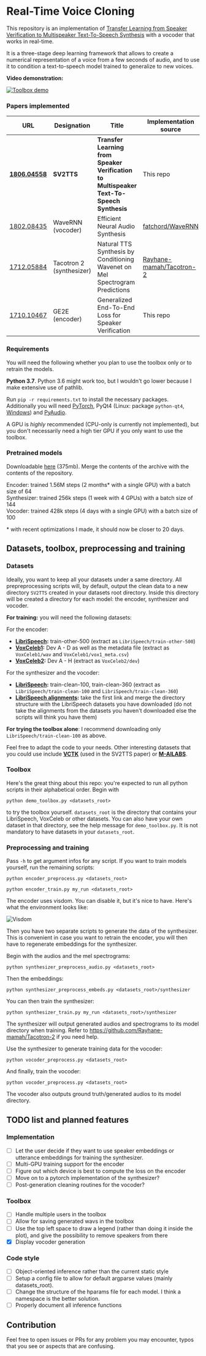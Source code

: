 # Real-Time Voice Cloning
This repository is an implementation of [Transfer Learning from Speaker Verification to
Multispeaker Text-To-Speech Synthesis](https://arxiv.org/pdf/1806.04558.pdf) with a vocoder that works in real-time.

It is a three-stage deep learning framework that allows to create a numerical representation of a voice from a few seconds of audio, and to use it to condition a text-to-speech model trained to generalize to new voices.

**Video demonstration:**

[![Toolbox demo](https://i.imgur.com/Ixy13b7.png)](https://www.youtube.com/watch?v=-O_hYhToKoA)



### Papers implemented  
| URL | Designation | Title | Implementation source |
| --- | ----------- | ----- | --------------------- |
|[**1806.04558**](https://arxiv.org/pdf/1806.04558.pdf) | **SV2TTS** | **Transfer Learning from Speaker Verification to Multispeaker Text-To-Speech Synthesis** | This repo |
|[1802.08435](https://arxiv.org/pdf/1802.08435.pdf) | WaveRNN (vocoder) | Efficient Neural Audio Synthesis | [fatchord/WaveRNN](https://github.com/fatchord/WaveRNN) |
|[1712.05884](https://arxiv.org/pdf/1712.05884.pdf) | Tacotron 2 (synthesizer) | Natural TTS Synthesis by Conditioning Wavenet on Mel Spectrogram Predictions | [Rayhane-mamah/Tacotron-2](https://github.com/Rayhane-mamah/Tacotron-2)
|[1710.10467](https://arxiv.org/pdf/1710.10467.pdf) | GE2E (encoder)| Generalized End-To-End Loss for Speaker Verification | This repo |

### Requirements
You will need the following whether you plan to use the toolbox only or to retrain the models.

**Python 3.7**. Python 3.6 might work too, but I wouldn't go lower because I make extensive use of pathlib.

Run `pip -r requirements.txt` to install the necessary packages. Additionally you will need [PyTorch](https://pytorch.org/get-started/locally/), PyQt4 (Linux: package `python-qt4`, [Windows](https://www.lfd.uci.edu/~gohlke/pythonlibs/#pyqt4)) and [PyAudio](https://people.csail.mit.edu/hubert/pyaudio/).

A GPU is *highly* recommended (CPU-only is currently not implemented), but you don't necessarily need a high tier GPU if you only want to use the toolbox.

### Pretrained models
Downloadable [here](https://drive.google.com/file/d/1n1sPXvT34yXFLT47QZA6FIRGrwMeSsZc/view?usp=sharing) (375mb). Merge the contents of the archive with the contents of the repository.

Encoder: trained 1.56M steps (2 months\* with a single GPU) with a batch size of 64  
Synthesizer: trained 256k steps (1 week with 4 GPUs) with a batch size of 144  
Vocoder: trained 428k steps (4 days with a single GPU) with a batch size of 100  

\* with recent optimizations I made, it should now be closer to 20 days.

## Datasets, toolbox, preprocessing and training
### Datasets
Ideally, you want to keep all your datasets under a same directory. All prepreprocessing scripts will, by default, output the clean data to a new directory  `SV2TTS` created in your datasets root directory. Inside this directory will be created a directory for each model: the encoder, synthesizer and vocoder.

**For training:** you will need the following datasets:

For the encoder:
- **[LibriSpeech](http://www.openslr.org/12/):** train-other-500 (extract as `LibriSpeech/train-other-500`)
- **[VoxCeleb1](http://www.robots.ox.ac.uk/~vgg/data/voxceleb/vox1.html):** Dev A - D as well as the metadata file (extract as `VoxCeleb1/wav` and `VoxCeleb1/vox1_meta.csv`)
- **[VoxCeleb2](http://www.robots.ox.ac.uk/~vgg/data/voxceleb/vox2.html):** Dev A - H (extract as `VoxCeleb2/dev`)

For the synthesizer and the vocoder: 
- **[LibriSpeech](http://www.openslr.org/12/):** train-clean-100, train-clean-360 (extract as `LibriSpeech/train-clean-100` and `LibriSpeech/train-clean-360`)
- **[LibriSpeech alignments](https://github.com/CorentinJ/librispeech-alignments#download-links):** take the first link and merge the directory structure with the LibriSpeech datasets you have downloaded (do not take the alignments from the datasets you haven't downloaded else the scripts will think you have them)

 **For trying the toolbox alone**: I recommend downloading only `LibriSpeech/train-clean-100` as above.
 
Feel free to adapt the code to your needs. Other interesting datasets that you could use include **[VCTK](https://homepages.inf.ed.ac.uk/jyamagis/page3/page58/page58.html)** (used in the SV2TTS paper) or **[M-AILABS](https://www.caito.de/2019/01/the-m-ailabs-speech-dataset/)**.

### Toolbox
Here's the great thing about this repo: you're expected to run all python scripts in their alphabetical order. Begin with

`python demo_toolbox.py <datasets_root>`

to try the toolbox yourself. `datasets_root` is the directory that contains your LibriSpeech, VoxCeleb or other datasets. You can also have your own dataset in that directory, see the help message for `demo_toolbox.py`. It is not mandatory to have datasets in your `datasets_root`.

### Preprocessing and training
Pass `-h` to get argument infos for any script. If you want to train models yourself, run the remaining scripts:

`python encoder_preprocess.py <datasets_root>`

`python encoder_train.py my_run <datasets_root>`

The encoder uses visdom. You can disable it, but it's nice to have. Here's what the environment looks like:

![Visdom](https://i.imgur.com/rB1xk0b.png)

Then you have two separate scripts to generate the data of the synthesizer. This is convenient in case you want to retrain the encoder, you will then have to regenerate embeddings for the synthesizer.

Begin with the audios and the mel spectrograms:

`python synthesizer_preprocess_audio.py <datasets_root>`

Then the embeddings:
 
`python synthesizer_preprocess_embeds.py <datasets_root>/synthesizer`

You can then train the synthesizer:

`python synthesizer_train.py my_run <datasets_root>/synthesizer`

The synthesizer will output generated audios and spectrograms to its model directory when training. Refer to https://github.com/Rayhane-mamah/Tacotron-2 if you need help.

Use the synthesizer to generate training data for the vocoder:

`python vocoder_preprocess.py <datasets_root>`

And finally, train the vocoder:

`python vocoder_preprocess.py <datasets_root>`

The vocoder also outputs ground truth/generated audios to its model directory.
 
## TODO list and planned features
### Implementation
- [ ] Let the user decide if they want to use speaker embeddings or utterance embeddings for training the synthesizer.
- [ ] Multi-GPU training support for the encoder
- [ ] Figure out which device is best to compute the loss on the encoder
- [ ] Move on to a pytorch implementation of the synthesizer?
- [ ] Post-generation cleaning routines for the vocoder?

### Toolbox
- [ ] Handle multiple users in the toolbox
- [ ] Allow for saving generated wavs in the toolbox
- [ ] Use the top left space to draw a legend (rather than doing it inside the plot), and give the possibility to remove speakers from there
- [x] Display vocoder generation

### Code style
- [ ] Object-oriented inference rather than the current static style
- [ ] Setup a config file to allow for default argparse values (mainly datasets_root).
- [ ] Change the structure of the hparams file for each model. I think a namespace is the better solution.
- [ ] Properly document all inference functions

## Contribution
Feel free to open issues or PRs for any problem you may encounter, typos that you see or aspects that are confusing.
